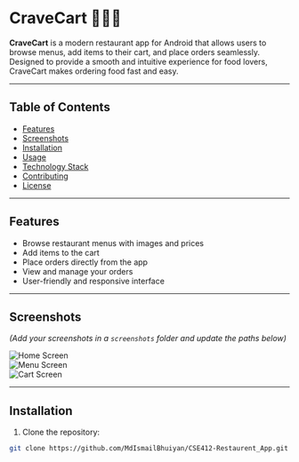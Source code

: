 # CraveCart 🍔🍕🍣

**CraveCart** is a modern restaurant app for Android that allows users to browse menus, add items to their cart, and place orders seamlessly. Designed to provide a smooth and intuitive experience for food lovers, CraveCart makes ordering food fast and easy.  

---

## Table of Contents

- [Features](#features)
- [Screenshots](#screenshots)
- [Installation](#installation)
- [Usage](#usage)
- [Technology Stack](#technology-stack)
- [Contributing](#contributing)
- [License](#license)

---

## Features

- Browse restaurant menus with images and prices  
- Add items to the cart  
- Place orders directly from the app  
- View and manage your orders  
- User-friendly and responsive interface  

---

## Screenshots

*(Add your screenshots in a `screenshots` folder and update the paths below)*  

![Home Screen](screenshots/home.png)  
![Menu Screen](screenshots/menu.png)  
![Cart Screen](screenshots/cart.png)  

---

## Installation

1. Clone the repository:

```bash
git clone https://github.com/MdIsmailBhuiyan/CSE412-Restaurent_App.git
